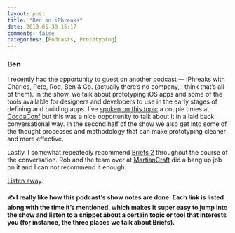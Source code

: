 ```yaml
---
layout: post
title: "Ben on iPhreaks"
date: 2013-05-30 15:17
comments: false
categories: [Podcasts, Prototyping]
---
```

### Ben

I recently had the opportunity to guest on another podcast — iPhreaks with Charles, Pete, Rod, Ben & Co. (actually there’s no company, I think that’s all of them). In the show, we talk about prototyping iOS apps and some of the tools available for designers and developers to use in the early stages of defining and building apps. I’ve [spoken on this topic](/talks/prototypes/) a couple times at [CocoaConf](http://cocoaconf.com) but this was a nice opportunity to talk about it in a laid back conversational way. In the second half of the show we also get into some of the thought processes and methodology that can make prototyping cleaner and more effective.

Lastly, I somewhat repeatedly recommend [Briefs 2](http://giveabrief.com) throughout the course of the conversation. Rob and the team over at [MartianCraft](http://martiancraft.com) did a bang up job on it and I can not recommend it enough.

[Listen away](http://iphreaksshow.com/008-iphreaks-show-prototypes-with-ben-lachman/). 

#### &#9997; I really like how this podcast’s show notes are done. Each link is listed along with the time it’s mentioned, which makes it super easy to jump into the show and listen to a snippet about a certain topic or tool that interests you (for instance, the three places we talk about Briefs).

